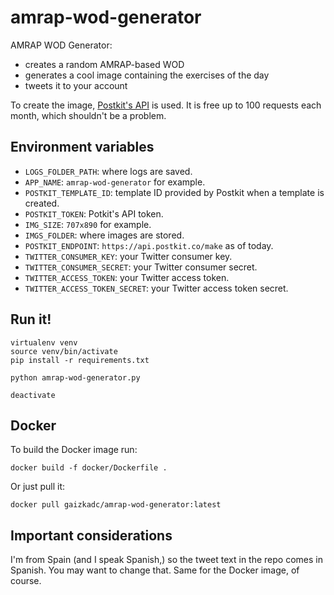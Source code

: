 # amrap-wod-generator
AMRAP WOD Generator:
* creates a random AMRAP-based WOD
* generates a cool image containing the exercises of the day
* tweets it to your account

To create the image, [Postkit's API](https://postkit.co/) is used. It is free up to 100 requests each month, which shouldn't be a problem.


## Environment variables
* `LOGS_FOLDER_PATH`: where logs are saved.
* `APP_NAME`: `amrap-wod-generator` for example.
* `POSTKIT_TEMPLATE_ID`: template ID provided by Postkit when a template is created.
* `POSTKIT_TOKEN`: Potkit's API token.
* `IMG_SIZE`: `707x890` for example.
* `IMGS_FOLDER`: where images are stored.
* `POSTKIT_ENDPOINT`: `https://api.postkit.co/make` as of today.
* `TWITTER_CONSUMER_KEY`: your Twitter consumer key.
* `TWITTER_CONSUMER_SECRET`: your Twitter consumer secret.
* `TWITTER_ACCESS_TOKEN`: your Twitter access token.
* `TWITTER_ACCESS_TOKEN_SECRET`: your Twitter access token secret.

## Run it!
```
virtualenv venv
source venv/bin/activate
pip install -r requirements.txt

python amrap-wod-generator.py

deactivate
```

## Docker
To build the Docker image run:
```
docker build -f docker/Dockerfile .
```

Or just pull it:
```
docker pull gaizkadc/amrap-wod-generator:latest
```

## Important considerations
I'm from Spain (and I speak Spanish,) so the tweet text in the repo comes in Spanish. You may want to change that. Same for the Docker image, of course.
